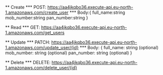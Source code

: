 ** Create
*** POST: https://aa4jkqbo36.execute-api.eu-north-1.amazonaws.com/create_user
*** Body:{
    full_name:string
    mob_number:string
    pan_number:string
}

** Read
*** GET: https://aa4jkqbo36.execute-api.eu-north-1.amazonaws.com/get_users

** Update
*** PATCH: https://aa4jkqbo36.execute-api.eu-north-1.amazonaws.com/update_user/{id}
*** Body: {
    full_name: string (optional)
    mob_number: string (optional)
    pan_number: string (optional)
}

** Delete
*** DELETE: https://aa4jkqbo36.execute-api.eu-north-1.amazonaws.com/delete_user/{id}
